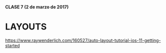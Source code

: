 #### CLASE 7 (2 de marzo de 2017)
# LAYOUTS
https://www.raywenderlich.com/160527/auto-layout-tutorial-ios-11-getting-started
